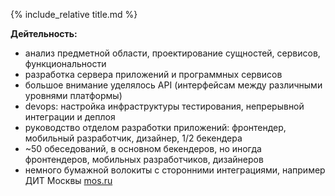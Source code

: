 {% include_relative title.md %}

**Дейтельность:**
* анализ предметной области, проектирование сущностей, сервисов, функциональности
* разработка сервера приложений и программных сервисов
* большое внимание уделялось API (интерфейсам между различными уровнями платформы)
* devops: настройка инфраструктуры тестирования, непрерывной интеграции и деплоя 
* руководство отделом разработки приложений: фронтендер, мобильный разработчик, дизайнер, 1/2 бекендера
* ~50 обеседований, в основном бекендеров, но иногда фронтендеров, мобильных разработчиков, дизайнеров
* немного бумажной волокиты с сторонними интеграциями, например ДИТ Москвы [mos.ru](https://www.mos.ru/city/projects/smartdevice/)

